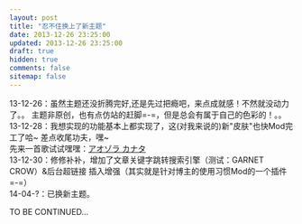 ```yaml
---
layout: post
title: "忍不住换上了新主题"
date: 2013-12-26 23:25:00
updated: 2013-12-26 23:25:00
draft: true
hidden: true
comments: false
sitemap: false
---
```


13-12-26：虽然主题还没折腾完好,还是先过把瘾吧，来点成就感！不然就没动力了。。
主题非原创，也有点仿站的赶脚=-=，但是总会有属于自己的色彩的！。。  
13-12-28：我想实现的功能基本上都实现了，这(对我来说的)新"皮肤"也快Mod完工了哈~
差点收尾功夫，嘿~  
先来一首歌试试嘿嘿：[アオゾラ カナタ](https://www.xiami.com/song/1769867955)  
13-12-30：修修补补，增加了文章关键字跳转搜索引擎（测试：GARNET CROW）&后台超链接
插入增强（其实就是针对博主的使用习惯Mod的一个插件=-=）  
14-04-?：已换新主题。

<!--more-->

TO BE CONTINUED...

